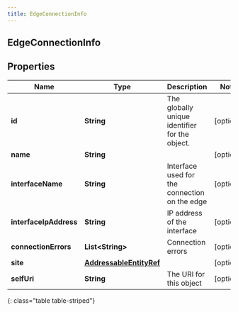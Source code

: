 ```yaml
---
title: EdgeConnectionInfo
---
```


## EdgeConnectionInfo

## Properties

| Name                   | Type                                                                     | Description                                    | Notes      |
| ---------------------- | ------------------------------------------------------------------------ | ---------------------------------------------- | ---------- |
| **id**                 | <!----><!---->**String**<!---->                                          | The globally unique identifier for the object. | [optional] |
| **name**               | <!----><!---->**String**<!---->                                          |                                                | [optional] |
| **interfaceName**      | <!----><!---->**String**<!---->                                          | Interface used for the connection on the edge  | [optional] |
| **interfaceIpAddress** | <!----><!---->**String**<!---->                                          | IP address of the interface                    | [optional] |
| **connectionErrors**   | <!----><!---->**List&lt;String&gt;**<!---->                              | Connection errors                              | [optional] |
| **site**               | <!----><!---->[**AddressableEntityRef**](AddressableEntityRef.md)<!----> |                                                | [optional] |
| **selfUri**            | <!----><!---->**String**<!---->                                          | The URI for this object                        | [optional] |

{: class="table table-striped"}
